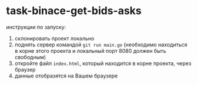 # task-binace-get-bids-asks
инструкции по запуску:

1. склонировать проект локально
2. поднять сервер командой ```git run main.go``` (необходимо находиться в корне этого проекта и локальный порт 8080 должен быть свободным)
3. откройте файл ```index.html```, который находится в корне проекта, через браузер
4. данные отобразятся на Вашем браузере